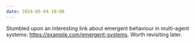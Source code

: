 ```yaml
---
date: 2024-05-04 10:00
---
```


Stumbled upon an interesting link about emergent behaviour in multi-agent systems: <https://example.com/emergent-systems>. Worth revisiting later. 